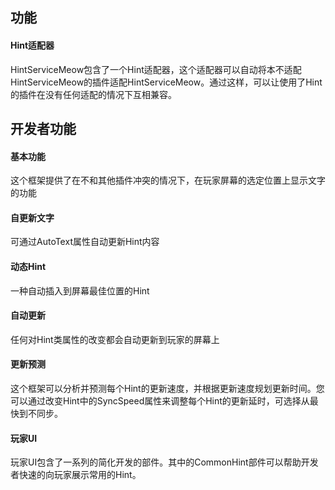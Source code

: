 ## 功能
#### Hint适配器
HintServiceMeow包含了一个Hint适配器，这个适配器可以自动将本不适配HintServiceMeow的插件适配HintServiceMeow。通过这样，可以让使用了Hint的插件在没有任何适配的情况下互相兼容。

## 开发者功能
#### 基本功能
这个框架提供了在不和其他插件冲突的情况下，在玩家屏幕的选定位置上显示文字的功能
#### 自更新文字
可通过AutoText属性自动更新Hint内容
#### 动态Hint
一种自动插入到屏幕最佳位置的Hint
#### 自动更新
任何对Hint类属性的改变都会自动更新到玩家的屏幕上
#### 更新预测
这个框架可以分析并预测每个Hint的更新速度，并根据更新速度规划更新时间。您可以通过改变Hint中的SyncSpeed属性来调整每个Hint的更新延时，可选择从最快到不同步。
#### 玩家UI
玩家UI包含了一系列的简化开发的部件。其中的CommonHint部件可以帮助开发者快速的向玩家展示常用的Hint。
